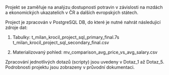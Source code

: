 Projekt se zaměřuje na analýzu dostupnosti potravin v závislosti na mzdách a ekonomických ukazatelích v ČR a dalších evropských státech. 


Project je zpracován v PostgreSQL DB, do které je nutné nahrát následujicí zdroje dat:

1. Tabulky:
   t_milan_krocil_project_sql_primary_final.7s
   t_milan_krocil_project_sql_secondary_final.csv
   
3. Materializovaný pohled:
   mv_comparison_avg_price_vs_avg_salary.csv

Zpracování jednotlivých dotazů (scripty) jsou uvedeny v Dotaz_1 až Dotaz_5.
Podrobnosti projektu jsou zobrazeny v průvodní dokumentaci. 

